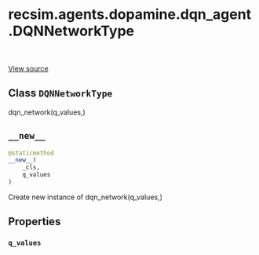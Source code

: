 <div itemscope itemtype="http://developers.google.com/ReferenceObject">
<meta itemprop="name" content="recsim.agents.dopamine.dqn_agent.DQNNetworkType" />
<meta itemprop="path" content="Stable" />
<meta itemprop="property" content="q_values"/>
<meta itemprop="property" content="__new__"/>
</div>

# recsim.agents.dopamine.dqn_agent.DQNNetworkType


<table class="tfo-notebook-buttons tfo-api" align="left">
</table>

<a target="_blank" href="https://github.com/google-research/recsim/tree/master/recsim//agents/dopamine/dqn_agent.py">View source</a>



## Class `DQNNetworkType`

dqn_network(q_values,)



<!-- Placeholder for "Used in" -->

<h2 id="__new__"><code>__new__</code></h2>

```python
@staticmethod
__new__(
    _cls,
    q_values
)
```

Create new instance of dqn_network(q_values,)

## Properties

<h3 id="q_values"><code>q_values</code></h3>






